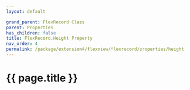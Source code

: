 ```yaml
---
layout: default

grand_parent: FlexRecord Class
parent: Properties
has_children: false
title: FlexRecord.Height Property
nav_order: 4
permalink: /package/extension4/flexview/flexrecord/properties/height
---
```

# {{ page.title }}